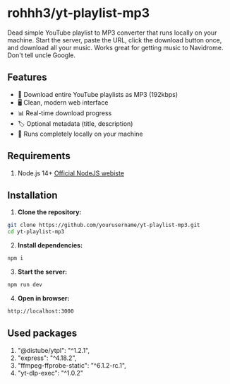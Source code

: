 # rohhh3/yt-playlist-mp3
Dead simple YouTube playlist to MP3 converter that runs locally on your machine. Start the server, paste the URL, click the download button once, and download all your music. Works great for getting music to Navidrome. Don't tell uncle Google.

## Features
- 🎵 Download entire YouTube playlists as MP3 (192kbps)
- 🖥️ Clean, modern web interface
- 📊 Real-time download progress
- 🏷️ Optional metadata (title, description)
- 💾 Runs completely locally on your machine

## Requirements
1. Node.js 14+  [Official NodeJS webiste](https://nodejs.org/en/download)

## Installation

1. **Clone the repository:**
```bash
git clone https://github.com/yourusername/yt-playlist-mp3.git
cd yt-playlist-mp3
```

2. **Install dependencies:**
```bash
npm i
```

3. **Start the server:**
```bash
npm run dev
```

4. **Open in browser:**
```bash
http://localhost:3000
```

## Used packages
1. "@distube/ytpl": "^1.2.1",
2. "express": "^4.18.2",
3. "ffmpeg-ffprobe-static": "^6.1.2-rc.1",
4. "yt-dlp-exec": "^1.0.2"
